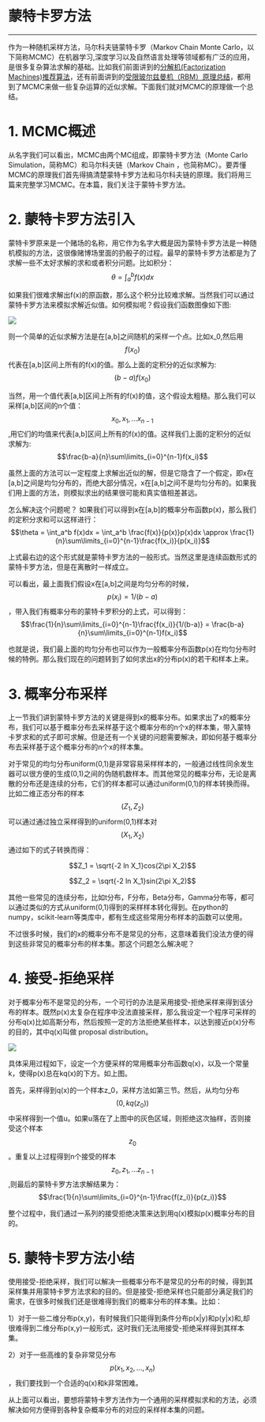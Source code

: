 # 蒙特卡罗方法

---

作为一种随机采样方法，马尔科夫链蒙特卡罗（Markov Chain Monte Carlo，以下简称MCMC）在机器学习,深度学习以及自然语言处理等领域都有广泛的应用，是很多复杂算法求解的基础。比如我们前面讲到的[分解机\(Factorization Machines\)推荐算法](/ml/recommand/fm.md)，还有前面讲到的[受限玻尔兹曼机（RBM）原理总结](/dl/rbm/rbm.md)，都用到了MCMC来做一些复杂运算的近似求解。下面我们就对MCMC的原理做一个总结。

# 1. MCMC概述

从名字我们可以看出，MCMC由两个MC组成，即蒙特卡罗方法（Monte Carlo Simulation，简称MC）和马尔科夫链（Markov Chain ，也简称MC）。要弄懂MCMC的原理我们首先得搞清楚蒙特卡罗方法和马尔科夫链的原理。我们将用三篇来完整学习MCMC。在本篇，我们关注于蒙特卡罗方法。

# 2. 蒙特卡罗方法引入

蒙特卡罗原来是一个赌场的名称，用它作为名字大概是因为蒙特卡罗方法是一种随机模拟的方法，这很像赌博场里面的扔骰子的过程。最早的蒙特卡罗方法都是为了求解一些不太好求解的求和或者积分问题。比如积分：$$\theta = \int_a^b f(x)dx$$

如果我们很难求解出f\(x\)的原函数，那么这个积分比较难求解。当然我们可以通过蒙特卡罗方法来模拟求解近似值。如何模拟呢？假设我们函数图像如下图:

![](http://images2015.cnblogs.com/blog/1042406/201703/1042406-20170327112128264-1892171788.png)

则一个简单的近似求解方法是在\[a,b\]之间随机的采样一个点。比如x\_0,然后用$$f(x_0)$$代表在\[a,b\]区间上所有的f\(x\)的值。那么上面的定积分的近似求解为:$$(b-a)f(x_0)$$

当然，用一个值代表\[a,b\]区间上所有的f\(x\)的值，这个假设太粗糙。那么我们可以采样\[a,b\]区间的n个值：$${x_0,x_1,...x_{n-1}}$$,用它们的均值来代表\[a,b\]区间上所有的f\(x\)的值。这样我们上面的定积分的近似求解为:$$\frac{b-a}{n}\sum\limits_{i=0}^{n-1}f(x_i)$$

虽然上面的方法可以一定程度上求解出近似的解，但是它隐含了一个假定，即x在\[a,b\]之间是均匀分布的，而绝大部分情况，x在\[a,b\]之间不是均匀分布的。如果我们用上面的方法，则模拟求出的结果很可能和真实值相差甚远。

怎么解决这个问题呢？ 如果我们可以得到x在\[a,b\]的概率分布函数p\(x\)，那么我们的定积分求和可以这样进行：$$\theta = \int_a^b f(x)dx = \int_a^b \frac{f(x)}{p(x)}p(x)dx \approx \frac{1}{n}\sum\limits_{i=0}^{n-1}\frac{f(x_i)}{p(x_i)}$$

上式最右边的这个形式就是蒙特卡罗方法的一般形式。当然这里是连续函数形式的蒙特卡罗方法，但是在离散时一样成立。

可以看出，最上面我们假设x在\[a,b\]之间是均匀分布的时候，$$p(x_i) = 1/(b-a)$$，带入我们有概率分布的蒙特卡罗积分的上式，可以得到：$$\frac{1}{n}\sum\limits_{i=0}^{n-1}\frac{f(x_i)}{1/(b-a)} = \frac{b-a}{n}\sum\limits_{i=0}^{n-1}f(x_i)$$

也就是说，我们最上面的均匀分布也可以作为一般概率分布函数p\(x\)在均匀分布时候的特例。那么我们现在的问题转到了如何求出x的分布p\(x\)的若干和样本上来。

# 3. 概率分布采样

上一节我们讲到蒙特卡罗方法的关键是得到x的概率分布。如果求出了x的概率分布，我们可以基于概率分布去采样基于这个概率分布的n个x的样本集，带入蒙特卡罗求和的式子即可求解。但是还有一个关键的问题需要解决，即如何基于概率分布去采样基于这个概率分布的n个x的样本集。

对于常见的均匀分布uniform\(0,1\)是非常容易采样样本的，一般通过线性同余发生器可以很方便的生成\(0,1\)之间的伪随机数样本。而其他常见的概率分布，无论是离散的分布还是连续的分布，它们的样本都可以通过uniform\(0,1\)的样本转换而得。比如二维正态分布的样本$$(Z_1,Z_2)$$可以通过通过独立采样得到的uniform\(0,1\)样本对$$(X_1,X_2)$$通过如下的式子转换而得：

$$Z_1 = \sqrt{-2 ln X_1}cos(2\pi X_2)$$

$$Z_2 = \sqrt{-2 ln X_1}sin(2\pi X_2)$$

其他一些常见的连续分布，比如t分布，F分布，Beta分布，Gamma分布等，都可以通过类似的方式从uniform\(0,1\)得到的采样样本转化得到。在python的numpy，scikit-learn等类库中，都有生成这些常用分布样本的函数可以使用。

不过很多时候，我们的x的概率分布不是常见的分布，这意味着我们没法方便的得到这些非常见的概率分布的样本集。那这个问题怎么解决呢？

# 4. 接受-拒绝采样

对于概率分布不是常见的分布，一个可行的办法是采用接受-拒绝采样来得到该分布的样本。既然p\(x\)太复杂在程序中没法直接采样，那么我设定一个程序可采样的分布q\(x\)比如高斯分布，然后按照一定的方法拒绝某些样本，以达到接近p\(x\)分布的目的，其中q\(x\)叫做 proposal distribution。

![](http://images2015.cnblogs.com/blog/1042406/201703/1042406-20170327143755811-993574578.png)

具体采用过程如下，设定一个方便采样的常用概率分布函数q\(x\)，以及一个常量k，使得p\(x\)总在kq\(x\)的下方。如上图。

首先，采样得到q\(x\)的一个样本z\_0，采样方法如第三节。然后，从均匀分布$$(0, kq(z_0))$$中采样得到一个值u。如果u落在了上图中的灰色区域，则拒绝这次抽样，否则接受这个样本$$z_0$$。重复以上过程得到n个接受的样本$$z_0,z_1,...z_{n-1}$$,则最后的蒙特卡罗方法求解结果为：$$\frac{1}{n}\sum\limits_{i=0}^{n-1}\frac{f(z_i)}{p(z_i)}$$

整个过程中，我们通过一系列的接受拒绝决策来达到用q\(x\)模拟p\(x\)概率分布的目的。

# 5. 蒙特卡罗方法小结

使用接受-拒绝采样，我们可以解决一些概率分布不是常见的分布的时候，得到其采样集并用蒙特卡罗方法求和的目的。但是接受-拒绝采样也只能部分满足我们的需求，在很多时候我们还是很难得到我们的概率分布的样本集。比如：

1）对于一些二维分布p\(x,y\)，有时候我们只能得到条件分布p\(x\|y\)和p\(y\|x\)和,却很难得到二维分布p\(x,y\)一般形式，这时我们无法用接受-拒绝采样得到其样本集。

2）对于一些高维的复杂非常见分布$$p(x_1,x_2,...,x_n)$$，我们要找到一个合适的q\(x\)和k非常困难。

从上面可以看出，要想将蒙特卡罗方法作为一个通用的采样模拟求和的方法，必须解决如何方便得到各种复杂概率分布的对应的采样样本集的问题。


